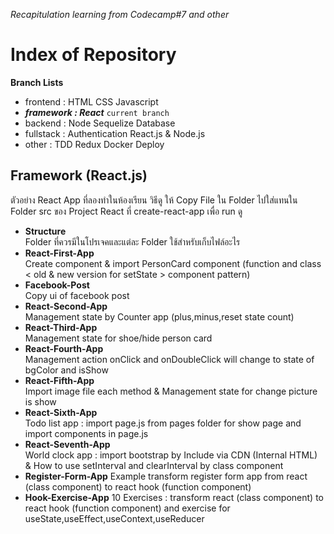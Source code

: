 _Recapitulation learning from Codecamp#7 and other_

# Index of Repository

**Branch Lists**

- frontend : HTML CSS Javascript
- **_framework : React_** `current branch`
- backend : Node Sequelize Database
- fullstack : Authentication React.js & Node.js
- other : TDD Redux Docker Deploy

## Framework (React.js)

ตัวอย่าง React App ที่ลองทำในห้องเรียน วิธีดู ให้ Copy File ใน Folder ไปใส่แทนใน Folder src ของ Project React ที่ create-react-app เพื่อ run ดู <br/>

- **Structure** <br/>
  Folder ที่ควรมีในโปรเจคและแต่ละ Folder ใช้สำหรับเก็บไฟล์อะไร
- **React-First-App** <br/>
  Create component & import PersonCard component (function and class < old & new version for setState > component pattern)
- **Facebook-Post** <br/>
  Copy ui of facebook post
- **React-Second-App** <br/>
  Management state by Counter app (plus,minus,reset state count)
- **React-Third-App** <br/>
  Management state for shoe/hide person card
- **React-Fourth-App** <br/>
  Management action onClick and onDoubleClick will change to state of bgColor and isShow
- **React-Fifth-App** <br/>
  Import image file each method & Management state for change picture is show
- **React-Sixth-App** <br/>
  Todo list app : import page.js from pages folder for show page and import components in page.js
- **React-Seventh-App** <br/>
  World clock app : import bootstrap by Include via CDN (Internal HTML) & How to use setInterval and clearInterval by class component
- **Register-Form-App**
  Example transform register form app from react (class component) to react hook (function component)
- **Hook-Exercise-App**
  10 Exercises : transform react (class component) to react hook (function component) and exercise for useState,useEffect,useContext,useReducer
